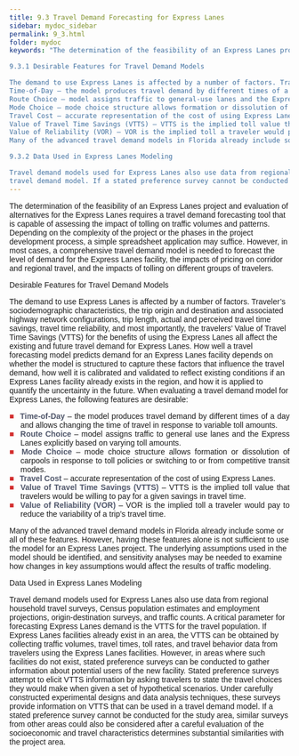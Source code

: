 ```yaml
---
title: 9.3 Travel Demand Forecasting for Express Lanes
sidebar: mydoc_sidebar
permalink: 9_3.html
folder: mydoc
keywords: "The determination of the feasibility of an Express Lanes project and evaluation of alternatives for the Express Lanes require a travel demand forecasting tool that is capable of assessing the impact of tolling on traffic volumes and patterns. Depending on the complexity of the project or the phases in the project development process, a simple spreadsheet application may suffice. However, in most cases, a comprehensive travel demand model is needed to forecast the level of demand for the Express Lanes facility, the impacts of pricing on corridor and regional travel, and the impacts of tolling on different groups of travelers.

9.3.1 Desirable Features for Travel Demand Models

The demand to use Express Lanes is affected by a number of factors. Traveler’s sociodemographic characteristics, the trip origin and destination and associated highway network configurations, trip length, actual and perceived travel time savings, travel time reliability, and most importantly, the travelers’ Value of Travel Time Savings (VTTS) for the benefits of using the Express Lanes all affect the existing and future travel demand for Express Lanes. How well a travel forecasting model predicts demand for an Express Lanes facility depends on whether the model is structured to capture these factors that influence the travel demand, how well it is calibrated and validated to reflect existing conditions if an Express Lanes facility already exists in the region, and how it is applied to quantify the uncertainty in the future. When evaluating a travel demand model for Express Lanes, the following features are desirable:
Time-of-Day – the model produces travel demand by different times of a day and allows changing the time of travel in response to variable toll amounts.
Route Choice – model assigns traffic to general-use lanes and the Express Lanes explicitly based on varying toll amounts.
Mode Choice – mode choice structure allows formation or dissolution of carpools in response to toll policies or switching to or from competitive transit modes.
Travel Cost – accurate representation of the cost of using Express Lanes.
Value of Travel Time Savings (VTTS) – VTTS is the implied toll value that travelers would be willing to pay for a given savings in travel time.
Value of Reliability (VOR) – VOR is the implied toll a traveler would pay to reduce the variability of a trip’s travel time.
Many of the advanced travel demand models in Florida already include some or all of these features. However, having these features alone is not sufficient to use the model for an Express Lanes project. The underlying assumptions used in the model should be identified, and sensitivity analyses may be needed to examine how changes in key assumptions would affect the results of traffic modeling.

9.3.2 Data Used in Express Lanes Modeling

Travel demand models used for Express Lanes also use data from regional household travel surveys, Census population estimates and employment projections, origin-destination surveys, and traffic counts. A critical parameter for forecasting Express Lanes demand is the VTTS for the travel population. If Express Lanes facilities already exist in an area, the VTTS can be obtained by collecting traffic volumes, travel times, toll rates, and travel behavior data from travelers using the Express Lanes facilities. However, in areas where such facilities do not exist, stated preference surveys can be conducted to gather information about potential users of the new facility. Stated preference surveys attempt to elicit VTTS information by asking travelers to state the travel choices they would make when given a set of hypothetical scenarios. Under carefully constructed experimental designs and data analysis techniques, these surveys provide information on VTTS that can be used in a 
travel demand model. If a stated preference survey cannot be conducted for the study area, similar surveys from other areas could also be considered after a careful evaluation of the socioeconomic and travel characteristics determines substantial similarities with the project area."
---
```


<style>
  div{
    text-align: justify;
  }
</style>

The determination of the feasibility of an Express Lanes project and evaluation of alternatives for the Express Lanes requires a travel demand forecasting tool that is
capable of assessing the impact of tolling on traffic volumes and patterns. Depending on the complexity of the project or the phases in the project development process, a simple spreadsheet application may suffice. However, in most cases, a comprehensive travel demand model is needed to forecast the level of demand for the Express Lanes facility, the impacts of pricing on corridor and regional travel, and the impacts of tolling on different groups of travelers.

<span class="subtitle-3" data-chapter="9.3"> Desirable Features for Travel Demand Models</span>

The demand to use Express Lanes is affected by a number of factors. Traveler’s sociodemographic characteristics, the trip origin and destination and associated highway network configurations, trip length, actual and perceived travel time savings, travel time reliability, and most importantly, the travelers’ Value of Travel Time Savings (VTTS) for the benefits of using the Express Lanes all affect the existing and future travel demand for Express Lanes. How well a travel forecasting model predicts demand for an Express Lanes facility depends on whether the model is structured to capture these factors that influence the travel demand, how well it is calibrated and validated to reflect existing conditions if an Express Lanes facility already exists in the region, and how it is applied to quantify the uncertainty in the future. When evaluating a travel demand model for Express Lanes, the following features are desirable:

<html lang="en">
<head>
    <meta charset="UTF-8">
    <meta name="viewport" content="width=device-width, initial-scale=1.0">
    <title>FDOT Project Traffic Forecasting Handbook</title>
    <style>
        body {
            font-family: Arial, sans-serif;
        }
        #main-content ul {
            list-style-type: none; /* Removes default bullets */
            padding: 0; /* Removes default padding from the list */
        }
        #main-content ul li {
            padding-left: 20px; /* Adds padding for custom bullet */
            text-indent: -20px; /* Aligns text properly with custom bullet */
        }
        #main-content ul li:before {
            content: "\25A0"; /* Unicode for square */
            color: #d32f2f; /* Color of the bullet */
            padding-right: 10px; /* Space between the bullet and text */
        }
    </style>
</head>
<body>
    <div id="sidebar">
        <!-- Your sidebar content goes here -->
    </div>
    <div id="main-content">
        <ul>
            <li><span style="color:#50576b"><b>Time-of-Day</b> </span>– the model produces travel demand by different times of a day and allows changing the time of travel in response to variable toll amounts.</li>
            <li><span style="color:#50576b"><b>Route Choice</b> </span>– model assigns traffic to general use lanes and the Express Lanes explicitly based on varying toll amounts.</li>
            <li><span style="color:#50576b"><b>Mode Choice</b> </span>– mode choice structure allows formation or dissolution of carpools in response to toll policies or switching to or from competitive transit modes.</li>
            <li><span style="color:#50576b"><b>Travel Cost</b> </span>– accurate representation of the cost of using Express Lanes.</li>
            <li><span style="color:#50576b"><b>Value of Travel Time Savings (VTTS)</b> </span>– VTTS is the implied toll value that travelers would be willing to pay for a given savings in travel time.</li>
            <li><span style="color:#50576b"><b>Value of Reliability (VOR)</b> </span>– VOR is the implied toll a traveler would pay to reduce the variability of a trip’s travel time.</li>
        </ul>
</div>

Many of the advanced travel demand models in Florida already include some or all of these features.
However, having these features alone is not sufficient to use the model for an Express Lanes project.
The underlying assumptions used in the model should be identified, and sensitivity analyses may
be needed to examine how changes in key assumptions would affect the results of traffic modeling.

<span class="subtitle-3" data-chapter="9.3"> Data Used in Express Lanes Modeling</span>

Travel demand models used for Express Lanes also use data from regional household travel surveys, Census population estimates and employment projections, origin-destination surveys, and traffic counts. A critical parameter for forecasting Express Lanes demand is the VTTS for the travel population. If Express Lanes facilities already exist in an area, the VTTS can be obtained by collecting traffic volumes, travel times, toll rates, and travel behavior data from travelers using the Express Lanes facilities. However, in areas where such facilities do not exist, stated preference surveys can be conducted to gather information about potential users of the new facility. Stated preference surveys attempt to elicit VTTS information by asking travelers to state the travel choices they would make when given a set of hypothetical scenarios. Under carefully constructed experimental designs and data analysis techniques, these surveys provide information on VTTS that can be used in a 
travel demand model. If a stated preference survey cannot be conducted for the study area, similar surveys from other areas could also be considered after a careful evaluation of the socioeconomic and travel characteristics determines substantial similarities with the project area.